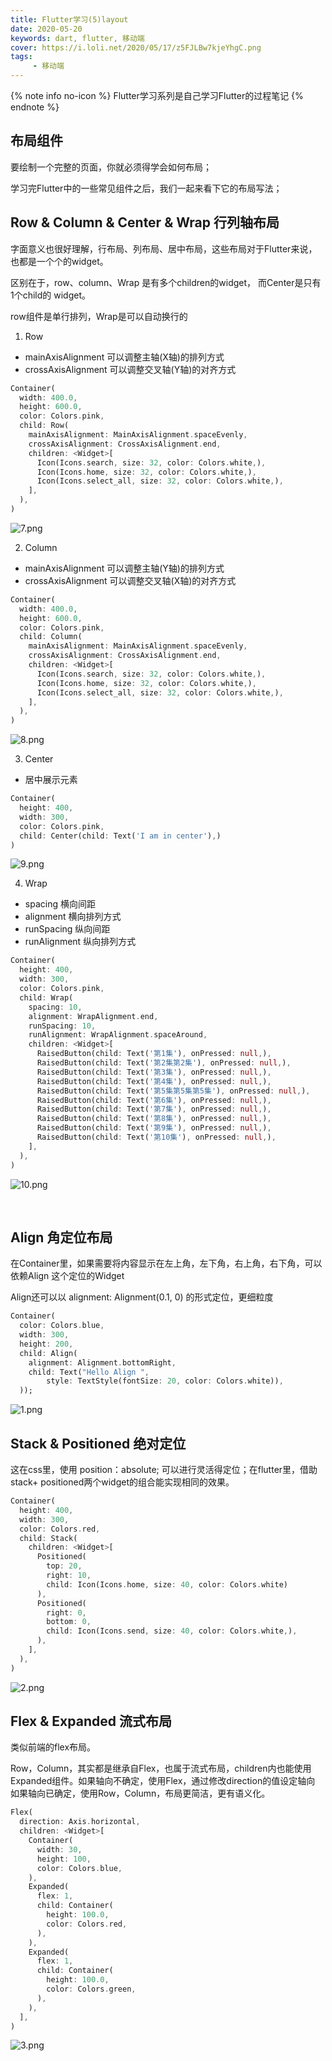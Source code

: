 ```yaml
---
title: Flutter学习(5)layout
date: 2020-05-20
keywords: dart, flutter, 移动端
cover: https://i.loli.net/2020/05/17/z5FJLBw7kjeYhgC.png
tags:
     - 移动端
---
```



{% note info no-icon %}
Flutter学习系列是自己学习Flutter的过程笔记
{% endnote %}

## 布局组件

要绘制一个完整的页面，你就必须得学会如何布局；

学习完Flutter中的一些常见组件之后，我们一起来看下它的布局写法；
<br/>


## Row & Column & Center & Wrap 行列轴布局

字面意义也很好理解，行布局、列布局、居中布局，这些布局对于Flutter来说，也都是一个个的widget。

区别在于，row、column、Wrap 是有多个children的widget， 而Center是只有 1个child的 widget。

row组件是单行排列，Wrap是可以自动换行的

1. Row
  - mainAxisAlignment 可以调整主轴(X轴)的排列方式
  - crossAxisAlignment 可以调整交叉轴(Y轴)的对齐方式
  
  ```dart
  Container(
    width: 400.0,
    height: 600.0,
    color: Colors.pink,
    child: Row(
      mainAxisAlignment: MainAxisAlignment.spaceEvenly,
      crossAxisAlignment: CrossAxisAlignment.end,
      children: <Widget>[
        Icon(Icons.search, size: 32, color: Colors.white,),
        Icon(Icons.home, size: 32, color: Colors.white,),
        Icon(Icons.select_all, size: 32, color: Colors.white,),
      ],
    ),
  )
  ```

  ![7.png](https://i.loli.net/2020/05/18/96tDof4zcJSbWjx.png)

2. Column
  - mainAxisAlignment 可以调整主轴(Y轴)的排列方式
  - crossAxisAlignment 可以调整交叉轴(X轴)的对齐方式

  ```dart
  Container(
    width: 400.0,
    height: 600.0,
    color: Colors.pink,
    child: Column(
      mainAxisAlignment: MainAxisAlignment.spaceEvenly,
      crossAxisAlignment: CrossAxisAlignment.end,
      children: <Widget>[
        Icon(Icons.search, size: 32, color: Colors.white,),
        Icon(Icons.home, size: 32, color: Colors.white,),
        Icon(Icons.select_all, size: 32, color: Colors.white,),
      ],
    ),
  )
  ```

  ![8.png](https://i.loli.net/2020/05/18/YolwcduNpVH25iF.png)

3. Center
  - 居中展示元素

  ```dart
  Container(
    height: 400,
    width: 300,
    color: Colors.pink,
    child: Center(child: Text('I am in center'),)
  )
  ```

  ![9.png](https://i.loli.net/2020/05/18/RKpVJmHLF4BvAnr.png)

4. Wrap
  - spacing 横向间距
  - alignment 横向排列方式
  - runSpacing 纵向间距
  - runAlignment 纵向排列方式
  
  ```dart
  Container(
    height: 400,
    width: 300,
    color: Colors.pink,
    child: Wrap(
      spacing: 10,
      alignment: WrapAlignment.end,
      runSpacing: 10,
      runAlignment: WrapAlignment.spaceAround,
      children: <Widget>[
        RaisedButton(child: Text('第1集'), onPressed: null,),
        RaisedButton(child: Text('第2集第2集'), onPressed: null,),
        RaisedButton(child: Text('第3集'), onPressed: null,),
        RaisedButton(child: Text('第4集'), onPressed: null,),
        RaisedButton(child: Text('第5集第5集第5集'), onPressed: null,),
        RaisedButton(child: Text('第6集'), onPressed: null,),
        RaisedButton(child: Text('第7集'), onPressed: null,),
        RaisedButton(child: Text('第8集'), onPressed: null,),
        RaisedButton(child: Text('第9集'), onPressed: null,),
        RaisedButton(child: Text('第10集'), onPressed: null,),
      ],
    ),
  )
  ```

  ![10.png](https://i.loli.net/2020/05/18/WMGnQTkfIjtUVN8.png)

<br/>


## Align 角定位布局

在Container里，如果需要将内容显示在左上角，左下角，右上角，右下角，可以依赖Align 这个定位的Widget

Align还可以以 alignment: Alignment(0.1, 0) 的形式定位，更细粒度

```dart
Container(
  color: Colors.blue,
  width: 300,
  height: 200,
  child: Align(
    alignment: Alignment.bottomRight,
    child: Text("Hello Align ",
        style: TextStyle(fontSize: 20, color: Colors.white)),
  ));
```

![1.png](https://i.loli.net/2020/05/19/VCesfR8HJpZDxXl.png)
<br/>


## Stack & Positioned 绝对定位

这在css里，使用 position：absolute; 可以进行灵活得定位；在flutter里，借助stack+ positioned两个widget的组合能实现相同的效果。

```dart
Container(
  height: 400,
  width: 300,
  color: Colors.red,
  child: Stack(
    children: <Widget>[
      Positioned(
        top: 20,
        right: 10,
        child: Icon(Icons.home, size: 40, color: Colors.white)
      ),
      Positioned(
        right: 0,
        bottom: 0,
        child: Icon(Icons.send, size: 40, color: Colors.white,),
      ),
    ],
  ),
)
```

![2.png](https://i.loli.net/2020/05/19/WOTURb4KnMcjxIs.png)
<br/>


## Flex & Expanded 流式布局

类似前端的flex布局。

Row，Column，其实都是继承自Flex，也属于流式布局，children内也能使用Expanded组件。如果轴向不确定，使用Flex，通过修改direction的值设定轴向 如果轴向已确定，使用Row，Column，布局更简洁，更有语义化。

```dart
Flex(
  direction: Axis.horizontal,
  children: <Widget>[
    Container(
      width: 30,
      height: 100,
      color: Colors.blue,
    ),
    Expanded(
      flex: 1,
      child: Container(
        height: 100.0,
        color: Colors.red,
      ),
    ),
    Expanded(
      flex: 1,
      child: Container(
        height: 100.0,
        color: Colors.green,
      ),
    ),
  ],
)
```

![3.png](https://i.loli.net/2020/05/19/8ULeBN2kP9AaduF.png)